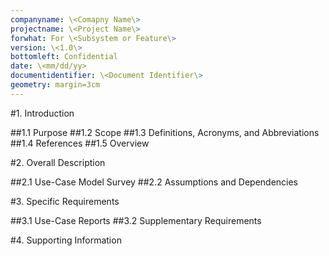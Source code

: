 ```yaml
---
companyname: \<Comapny Name\>
projectname: \<Project Name\>
forwhat: For \<Subsystem or Feature\>
version: \<1.0\>
bottomleft: Confidential
date: \<mm/dd/yy>
documentidentifier: \<Document Identifier\>
geometry: margin=3cm
---
```


#1. Introduction

##1.1 Purpose
##1.2 Scope
##1.3 Definitions, Acronyms, and Abbreviations
##1.4 References
##1.5 Overview

#2. Overall Description

##2.1 Use-Case Model Survey
##2.2 Assumptions and Dependencies

#3. Specific Requirements

##3.1 Use-Case Reports
##3.2 Supplementary Requirements

#4. Supporting Information
